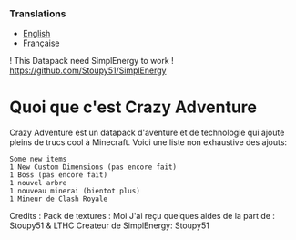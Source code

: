 ### Translations
* [English](https://github.com/Vgreluchon/Crazy-Adventure-Datapack/blob/master/README.md)
* [Française](https://github.com/Vgreluchon/Crazy-Adventure-Datapack/blob/master/README.fr.md)

! This Datapack need SimplEnergy to work ! https://github.com/Stoupy51/SimplEnergy

# Quoi que c'est Crazy Adventure

Crazy Adventure est un datapack d'aventure et de technologie qui ajoute pleins de trucs cool à Minecraft. Voici une liste non exhaustive des ajouts:

    Some new items
    1 New Custom Dimensions (pas encore fait)
    1 Boss (pas encore fait)
    1 nouvel arbre
    1 nouveau minerai (bientot plus)
    1 Mineur de Clash Royale

Credits :
    Pack de textures : Moi
    J'ai reçu quelques aides de la part de : Stoupy51 & LTHC
    Createur de SimplEnergy: Stoupy51
